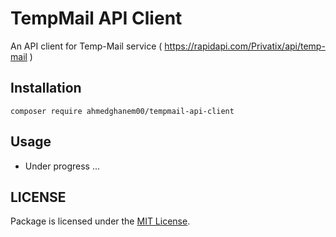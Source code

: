 # TempMail API Client

An API client for Temp-Mail service ( https://rapidapi.com/Privatix/api/temp-mail )

## Installation

````
composer require ahmedghanem00/tempmail-api-client
````

## Usage

 * Under progress ...

## LICENSE

Package is licensed under the [MIT License](http://opensource.org/licenses/MIT).
